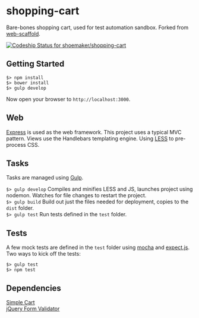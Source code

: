 # shopping-cart
Bare-bones shopping cart, used for test automation sandbox. Forked from [web-scaffold](https://github.com/shoemaker/web-scaffold).


[ ![Codeship Status for shoemaker/shopping-cart](https://www.codeship.io/projects/8642e760-19ba-0132-f737-1ab97f9d8d9d/status)](https://www.codeship.io/projects/34471)


## Getting Started 

    $> npm install 
    $> bower install 
    $> gulp develop 

Now open your browser to `http://localhost:3000`. 

## Web 

[Express](http://expressjs.com/) is used as the web framework. This project uses a typical MVC pattern. Views use the Handlebars templating engine. Using [LESS](http://lesscss.org/) to pre-process CSS. 

## Tasks 
Tasks are managed using [Gulp](http://gulpjs.com/). 

`$> gulp develop` Compiles and minifies LESS and JS, launches project using nodemon. Watches for file changes to restart the project.  
`$> gulp build` Build out just the files needed for deployment, copies to the `dist` folder.  
`$> gulp test` Run tests defined in the `test` folder.  

## Tests 

A few mock tests are defined in the `test` folder using [mocha](http://mochajs.org/) and [expect.js](https://github.com/LearnBoost/expect.js).  
Two ways to kick off the tests:  

    $> gulp test 
    $> npm test 

## Dependencies

[Simple Cart](http://simplecartjs.org/)  
[jQuery Form Validator](http://formvalidator.net/)
